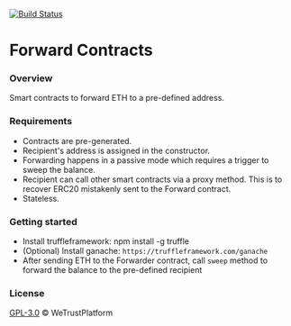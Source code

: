[![Build Status](https://travis-ci.com/WeTrustPlatform/forward-contracts.svg?token=52dbeJVrfqXvGhWfS1U6&branch=master)](https://travis-ci.com/WeTrustPlatform/forward-contracts)
# Forward Contracts

### Overview
Smart contracts to forward ETH to a pre-defined address.

### Requirements
- Contracts are pre-generated.
- Recipient's address is assigned in the constructor.
- Forwarding happens in a passive mode which requires a trigger to sweep the balance.
- Recipient can call other smart contracts via a proxy method. This is to recover ERC20 mistakenly sent to the Forward contract.
- Stateless.

### Getting started
- Install truffleframework: npm install -g truffle
- (Optional) Install ganache: `https://truffleframework.com/ganache`
- After sending ETH to the Forwarder contract, call `sweep` method to forward the balance to the pre-defined recipient 

### License
[GPL-3.0](https://www.gnu.org/licenses/gpl-3.0.txt) &copy; WeTrustPlatform

